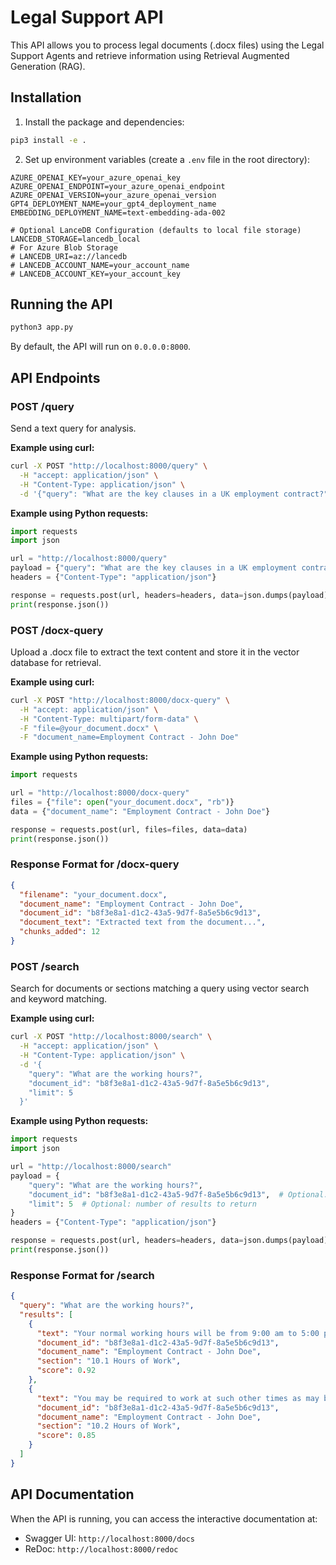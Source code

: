 # Legal Support API

This API allows you to process legal documents (.docx files) using the Legal Support Agents and retrieve information using Retrieval Augmented Generation (RAG).

## Installation

1. Install the package and dependencies:

```bash
pip3 install -e .
```

2. Set up environment variables (create a `.env` file in the root directory):

```
AZURE_OPENAI_KEY=your_azure_openai_key
AZURE_OPENAI_ENDPOINT=your_azure_openai_endpoint
AZURE_OPENAI_VERSION=your_azure_openai_version
GPT4_DEPLOYMENT_NAME=your_gpt4_deployment_name
EMBEDDING_DEPLOYMENT_NAME=text-embedding-ada-002

# Optional LanceDB Configuration (defaults to local file storage)
LANCEDB_STORAGE=lancedb_local
# For Azure Blob Storage
# LANCEDB_URI=az://lancedb
# LANCEDB_ACCOUNT_NAME=your_account_name
# LANCEDB_ACCOUNT_KEY=your_account_key
```

## Running the API

```bash
python3 app.py
```

By default, the API will run on `0.0.0.0:8000`.

## API Endpoints

### POST /query

Send a text query for analysis.

**Example using curl:**

```bash
curl -X POST "http://localhost:8000/query" \
  -H "accept: application/json" \
  -H "Content-Type: application/json" \
  -d '{"query": "What are the key clauses in a UK employment contract?"}'
```

**Example using Python requests:**

```python
import requests
import json

url = "http://localhost:8000/query"
payload = {"query": "What are the key clauses in a UK employment contract?"}
headers = {"Content-Type": "application/json"}

response = requests.post(url, headers=headers, data=json.dumps(payload))
print(response.json())
```

### POST /docx-query

Upload a .docx file to extract the text content and store it in the vector database for retrieval.

**Example using curl:**

```bash
curl -X POST "http://localhost:8000/docx-query" \
  -H "accept: application/json" \
  -H "Content-Type: multipart/form-data" \
  -F "file=@your_document.docx" \
  -F "document_name=Employment Contract - John Doe"
```

**Example using Python requests:**

```python
import requests

url = "http://localhost:8000/docx-query"
files = {"file": open("your_document.docx", "rb")}
data = {"document_name": "Employment Contract - John Doe"}

response = requests.post(url, files=files, data=data)
print(response.json())
```

### Response Format for /docx-query

```json
{
  "filename": "your_document.docx",
  "document_name": "Employment Contract - John Doe",
  "document_id": "b8f3e8a1-d1c2-43a5-9d7f-8a5e5b6c9d13",
  "document_text": "Extracted text from the document...",
  "chunks_added": 12
}
```

### POST /search

Search for documents or sections matching a query using vector search and keyword matching.

**Example using curl:**

```bash
curl -X POST "http://localhost:8000/search" \
  -H "accept: application/json" \
  -H "Content-Type: application/json" \
  -d '{
    "query": "What are the working hours?",
    "document_id": "b8f3e8a1-d1c2-43a5-9d7f-8a5e5b6c9d13",
    "limit": 5
  }'
```

**Example using Python requests:**

```python
import requests
import json

url = "http://localhost:8000/search"
payload = {
    "query": "What are the working hours?",
    "document_id": "b8f3e8a1-d1c2-43a5-9d7f-8a5e5b6c9d13",  # Optional: to search within a specific document
    "limit": 5  # Optional: number of results to return
}
headers = {"Content-Type": "application/json"}

response = requests.post(url, headers=headers, data=json.dumps(payload))
print(response.json())
```

### Response Format for /search

```json
{
  "query": "What are the working hours?",
  "results": [
    {
      "text": "Your normal working hours will be from 9:00 am to 5:00 pm on Monday to Friday inclusive. You will be entitled to an hour's lunch break during each working day taken by agreement with your supervisor. Subject to clause 9.1, your hours and days of work will not vary.",
      "document_id": "b8f3e8a1-d1c2-43a5-9d7f-8a5e5b6c9d13",
      "document_name": "Employment Contract - John Doe",
      "section": "10.1 Hours of Work",
      "score": 0.92
    },
    {
      "text": "You may be required to work at such other times as may be reasonably necessary for the proper performance of your duties without additional remuneration.",
      "document_id": "b8f3e8a1-d1c2-43a5-9d7f-8a5e5b6c9d13",
      "document_name": "Employment Contract - John Doe",
      "section": "10.2 Hours of Work",
      "score": 0.85
    }
  ]
}
```

## API Documentation

When the API is running, you can access the interactive documentation at:

- Swagger UI: `http://localhost:8000/docs`
- ReDoc: `http://localhost:8000/redoc` 